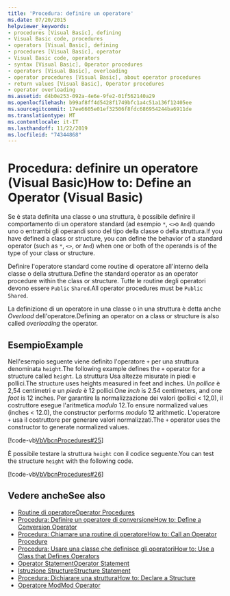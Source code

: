 ```yaml
---
title: 'Procedura: definire un operatore'
ms.date: 07/20/2015
helpviewer_keywords:
- procedures [Visual Basic], defining
- Visual Basic code, procedures
- operators [Visual Basic], defining
- procedures [Visual Basic], operator
- Visual Basic code, operators
- syntax [Visual Basic], Operator procedures
- operators [Visual Basic], overloading
- operator procedures [Visual Basic], about operator procedures
- return values [Visual Basic], Operator procedures
- operator overloading
ms.assetid: d4b0e253-092a-4e6e-9fe2-01f562140a29
ms.openlocfilehash: b99af8ff4d5428f1749bfc1a4c51a136f12405ee
ms.sourcegitcommit: 17ee6605e01ef32506f8fdc686954244ba6911de
ms.translationtype: MT
ms.contentlocale: it-IT
ms.lasthandoff: 11/22/2019
ms.locfileid: "74344868"
---
```

# <a name="how-to-define-an-operator-visual-basic"></a><span data-ttu-id="5651c-102">Procedura: definire un operatore (Visual Basic)</span><span class="sxs-lookup"><span data-stu-id="5651c-102">How to: Define an Operator (Visual Basic)</span></span>
<span data-ttu-id="5651c-103">Se è stata definita una classe o una struttura, è possibile definire il comportamento di un operatore standard (ad esempio `*`, `<>`o `And`) quando uno o entrambi gli operandi sono del tipo della classe o della struttura.</span><span class="sxs-lookup"><span data-stu-id="5651c-103">If you have defined a class or structure, you can define the behavior of a standard operator (such as `*`, `<>`, or `And`) when one or both of the operands is of the type of your class or structure.</span></span>  
  
 <span data-ttu-id="5651c-104">Definire l'operatore standard come routine di operatore all'interno della classe o della struttura.</span><span class="sxs-lookup"><span data-stu-id="5651c-104">Define the standard operator as an operator procedure within the class or structure.</span></span> <span data-ttu-id="5651c-105">Tutte le routine degli operatori devono essere `Public` `Shared`.</span><span class="sxs-lookup"><span data-stu-id="5651c-105">All operator procedures must be `Public` `Shared`.</span></span>  
  
 <span data-ttu-id="5651c-106">La definizione di un operatore in una classe o in una struttura è detta anche *Overload* dell'operatore.</span><span class="sxs-lookup"><span data-stu-id="5651c-106">Defining an operator on a class or structure is also called *overloading* the operator.</span></span>  
  
## <a name="example"></a><span data-ttu-id="5651c-107">Esempio</span><span class="sxs-lookup"><span data-stu-id="5651c-107">Example</span></span>  
 <span data-ttu-id="5651c-108">Nell'esempio seguente viene definito l'operatore `+` per una struttura denominata `height`.</span><span class="sxs-lookup"><span data-stu-id="5651c-108">The following example defines the `+` operator for a structure called `height`.</span></span> <span data-ttu-id="5651c-109">La struttura Usa altezze misurate in piedi e pollici.</span><span class="sxs-lookup"><span data-stu-id="5651c-109">The structure uses heights measured in feet and inches.</span></span> <span data-ttu-id="5651c-110">Un *pollice* è 2,54 centimetri e un *piede* è 12 pollici.</span><span class="sxs-lookup"><span data-stu-id="5651c-110">One *inch* is 2.54 centimeters, and one *foot* is 12 inches.</span></span> <span data-ttu-id="5651c-111">Per garantire la normalizzazione dei valori (pollici < 12,0), il costruttore esegue l'aritmetica *modulo* 12.</span><span class="sxs-lookup"><span data-stu-id="5651c-111">To ensure normalized values (inches < 12.0), the constructor performs *modulo* 12 arithmetic.</span></span> <span data-ttu-id="5651c-112">L'operatore `+` usa il costruttore per generare valori normalizzati.</span><span class="sxs-lookup"><span data-stu-id="5651c-112">The `+` operator uses the constructor to generate normalized values.</span></span>  
  
 [!code-vb[VbVbcnProcedures#25](~/samples/snippets/visualbasic/VS_Snippets_VBCSharp/VbVbcnProcedures/VB/Class1.vb#25)]  
  
 <span data-ttu-id="5651c-113">È possibile testare la struttura `height` con il codice seguente.</span><span class="sxs-lookup"><span data-stu-id="5651c-113">You can test the structure `height` with the following code.</span></span>  
  
 [!code-vb[VbVbcnProcedures#26](~/samples/snippets/visualbasic/VS_Snippets_VBCSharp/VbVbcnProcedures/VB/Class1.vb#26)]  

## <a name="see-also"></a><span data-ttu-id="5651c-114">Vedere anche</span><span class="sxs-lookup"><span data-stu-id="5651c-114">See also</span></span>

- [<span data-ttu-id="5651c-115">Routine di operatore</span><span class="sxs-lookup"><span data-stu-id="5651c-115">Operator Procedures</span></span>](./operator-procedures.md)
- [<span data-ttu-id="5651c-116">Procedura: Definire un operatore di conversione</span><span class="sxs-lookup"><span data-stu-id="5651c-116">How to: Define a Conversion Operator</span></span>](./how-to-define-a-conversion-operator.md)
- [<span data-ttu-id="5651c-117">Procedura: Chiamare una routine di operatore</span><span class="sxs-lookup"><span data-stu-id="5651c-117">How to: Call an Operator Procedure</span></span>](./how-to-call-an-operator-procedure.md)
- [<span data-ttu-id="5651c-118">Procedura: Usare una classe che definisce gli operatori</span><span class="sxs-lookup"><span data-stu-id="5651c-118">How to: Use a Class that Defines Operators</span></span>](./how-to-use-a-class-that-defines-operators.md)
- [<span data-ttu-id="5651c-119">Operator Statement</span><span class="sxs-lookup"><span data-stu-id="5651c-119">Operator Statement</span></span>](../../../../visual-basic/language-reference/statements/operator-statement.md)
- [<span data-ttu-id="5651c-120">Istruzione Structure</span><span class="sxs-lookup"><span data-stu-id="5651c-120">Structure Statement</span></span>](../../../../visual-basic/language-reference/statements/structure-statement.md)
- [<span data-ttu-id="5651c-121">Procedura: Dichiarare una struttura</span><span class="sxs-lookup"><span data-stu-id="5651c-121">How to: Declare a Structure</span></span>](../../../../visual-basic/programming-guide/language-features/data-types/how-to-declare-a-structure.md)
- [<span data-ttu-id="5651c-122">Operatore Mod</span><span class="sxs-lookup"><span data-stu-id="5651c-122">Mod Operator</span></span>](../../../../visual-basic/language-reference/operators/mod-operator.md)
